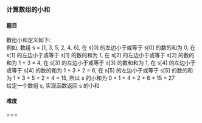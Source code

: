 ### 计算数组的小和

#### 题目
数组小和定义如下:  
例如, 数组 s = [1, 3, 5, 2, 4, 6], 在 s[0] 的左边小于或等于 s[0] 的数的和为 0, 在 s[1] 的左边小于或等于 s[1] 的数的和为 1, 在 s[2] 的左边小于或等于 s[2] 的数的和为 1 + 3 = 4, 在 s[3] 的左边小于或等于 s[3] 的数和和为 1, 在 s[4] 的左边小于或等于 s[4] 的数的和为 1 + 3 + 2 = 6, 在 s[5] 的左边小于或等于 s[5] 的数的和为 1 + 3 + 5 + 2 + 4 = 15, 所以 s 的小和为 0 + 1 + 4 + 2 + 6 + 15 = 27  
给定一个数组 s, 实现函数返回 s 的小和

#### 难度
:star::star::star:
